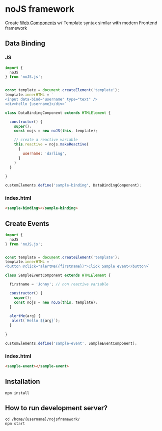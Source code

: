 # noJS framework
Create [Web Components](https://developer.mozilla.org/en-US/docs/Web/Web_Components) w/ Template syntax similar with modern Frontend framework

## Data Binding
### JS
```js
import {  
  noJS
} from 'noJS.js';


const template = document.createElement('template');
template.innerHTML = `
<input data-bind="username" type="text" />
<div>Hello {username}</div>`

class DataBindingComponent extends HTMLElement { 

  constructor() {
    super();
    const nojs = new noJS(this, template);

    // create a reactive variable
    this.reactive = nojs.makeReactive(
      { 
        username: 'darling',        
      }
    )
  }
 
}

customElements.define('sample-binding', DataBindingComponent);

```
### index.html
```html
<sample-binding></sample-binding>
```

## Create Events
```js
import {  
  noJS
} from 'noJS.js';


const template = document.createElement('template');
template.innerHTML = `
<button @click="alertMe({firstname})">Click Sample event</button>`

class SampleEventComponent extends HTMLElement { 

  firstname = 'Johny'; // non reactive variable

  constructor() {
    super();
    const nojs = new noJS(this, template);    
  }
  
  alertMe(arg) {
   alert(`Hello ${arg}`);
  }
 
}

customElements.define('sample-event', SampleEventComponent);

```
### index.html
```html
<sample-event></sample-event>
```

## Installation 
```
npm install
```

## How to run development server? 
```
cd /home/{username}/nojsframework/
npm start
```
